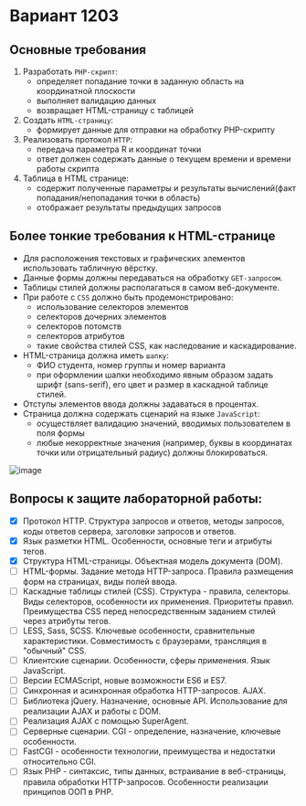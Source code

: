 # Вариант 1203
## Основные требования
1. Разработать `PHP-скрипт`:
   - определяет попадание точки в заданную область на координатной плоскости
   - выполняет валидацию данных
   - возвращает HTML-страницу с таблицей 
2. Создать `HTML-страницу`:
   - формирует данные для отправки на обработку PHP-скрипту
3. Реализовать протокол `HTTP`:
   - передача параметра R и координат точки
   - ответ должен содержать данные о текущем времени и времени работы скрипта
4. Таблица в HTML странице:
   - содержит полученные параметры и результаты вычислений(факт попадания/непопадания точки в область) 
   - отображает результаты предыдущих запросов 

## Более тонкие требования к HTML-странице
- Для расположения текстовых и графических элементов использовать табличную вёрстку.
- Данные формы должны передаваться на обработку `GET-запросом`.
- Таблицы стилей должны располагаться в самом веб-документе.
- При работе с `CSS` должно быть продемонстрировано:
   - использование селекторов элементов
   - селекторов дочерних элементов
   - селекторов потомств
   - селекторов атрибутов
   - такие свойства стилей CSS, как наследование и каскадирование.
- HTML-страница должна иметь `шапку`:
  - ФИО студента, номер группы и номер варианта
  - при оформлении шапки необходимо явным образом задать шрифт (sans-serif), его цвет и размер в каскадной таблице стилей.
- Отступы элементов ввода должны задаваться в процентах.
- Страница должна содержать сценарий на языке `JavaScript`:
  - осуществляет валидацию значений, вводимых пользователем в поля формы
  - любые некорректные значения (например, буквы в координатах точки или отрицательный радиус) должны блокироваться.

![image](https://github.com/deadgittt/WEB_ITMO/assets/90199241/2fcbc4ba-3c4a-4d9b-a8b4-45000662f7fe)


## Вопросы к защите лабораторной работы:

- [x] Протокол HTTP. Структура запросов и ответов, методы запросов, коды ответов сервера, заголовки запросов и ответов.
- [x] Язык разметки HTML. Особенности, основные теги и атрибуты тегов.
- [x] Структура HTML-страницы. Объектная модель документа (DOM).
- [ ] HTML-формы. Задание метода HTTP-запроса. Правила размещения форм на страницах, виды полей ввода.
- [ ] Каскадные таблицы стилей (CSS). Структура - правила, селекторы. Виды селекторов, особенности их применения. Приоритеты правил. Преимущества CSS перед непосредственным заданием стилей через атрибуты тегов.
- [ ] LESS, Sass, SCSS. Ключевые особенности, сравнительные характеристики. Совместимость с браузерами, трансляция в "обычный" CSS.
- [ ] Клиентские сценарии. Особенности, сферы применения. Язык JavaScript.
- [ ] Версии ECMAScript, новые возможности ES6 и ES7.
- [ ] Синхронная и асинхронная обработка HTTP-запросов. AJAX.
- [ ] Библиотека jQuery. Назначение, основные API. Использование для реализации AJAX и работы с DOM.
- [ ] Реализация AJAX с помощью SuperAgent.
- [ ] Серверные сценарии. CGI - определение, назначение, ключевые особенности.
- [ ] FastCGI - особенности технологии, преимущества и недостатки относительно CGI.
- [ ] Язык PHP - синтаксис, типы данных, встраивание в веб-страницы, правила обработки HTTP-запросов. Особенности реализации принципов ООП в PHP.
